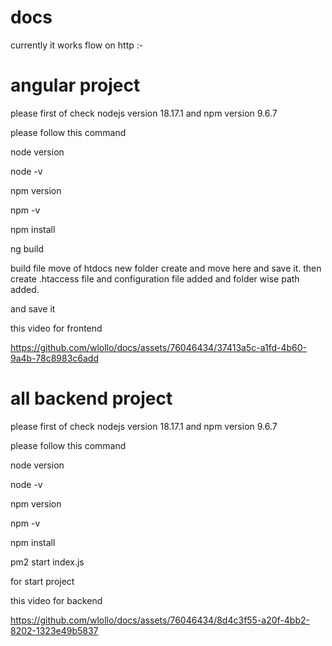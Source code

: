 # docs


currently it works  flow on http :-

angular project 
=============================
please first of check nodejs version  18.17.1  and npm  version  9.6.7  

please follow this command


node version

node -v


npm version 

npm  -v 

npm install

ng build 

build file move of htdocs new folder create and move here and save it.
then create .htaccess file and configuration file added and folder wise path added.

and save it

this video for frontend 

https://github.com/wlollo/docs/assets/76046434/37413a5c-a1fd-4b60-9a4b-78c8983c6add



all backend project 
============================
please first of check nodejs version  18.17.1  and npm  version  9.6.7  

please follow this command

node version

node -v

npm version 

npm  -v 

npm install

pm2 start index.js

for start project


this video for backend 

https://github.com/wlollo/docs/assets/76046434/8d4c3f55-a20f-4bb2-8202-1323e49b5837
